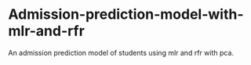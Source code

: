 # Admission-prediction-model-with-mlr-and-rfr
An admission prediction model of students using mlr and rfr with pca.
